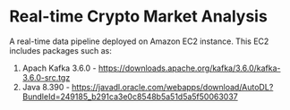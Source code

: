# Real-time Crypto Market Analysis

A real-time data pipeline deployed on Amazon EC2 instance. This EC2 includes packages such as:
1. Apach Kafka 3.6.0 - https://downloads.apache.org/kafka/3.6.0/kafka-3.6.0-src.tgz
3. Java 8.390 - https://javadl.oracle.com/webapps/download/AutoDL?BundleId=249185_b291ca3e0c8548b5a51d5a5f50063037
